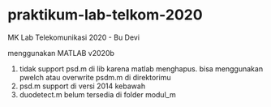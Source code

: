 # praktikum-lab-telkom-2020
MK Lab Telekomunikasi 2020 - Bu Devi

menggunakan MATLAB v2020b
1. tidak support psd.m di lib karena matlab menghapus. bisa menggunakan pwelch atau overwrite psdm.m di direktorimu
2. psd.m support di versi 2014 kebawah
3. duodetect.m belum tersedia di folder modul_m

